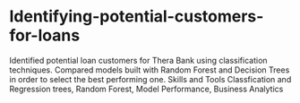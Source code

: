 # Identifying-potential-customers-for-loans
Identified potential loan customers for Thera Bank using classification techniques. Compared models built with Random Forest and Decision Trees in order to select the best performing one.  Skills and Tools  Classfication and Regression trees, Random Forest, Model Performance, Business Analytics
